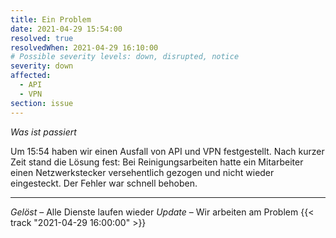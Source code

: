 ```yaml
---
title: Ein Problem
date: 2021-04-29 15:54:00
resolved: true
resolvedWhen: 2021-04-29 16:10:00
# Possible severity levels: down, disrupted, notice
severity: down
affected:
  - API
  - VPN
section: issue
---
```


*Was ist passiert*

Um 15:54 haben wir einen Ausfall von API und VPN festgestellt. Nach kurzer Zeit stand die Lösung fest: Bei Reinigungsarbeiten hatte ein Mitarbeiter einen Netzwerkstecker versehentlich gezogen und nicht wieder eingesteckt. Der Fehler war schnell behoben.

---

*Gelöst* – Alle Dienste laufen wieder
*Update* – Wir arbeiten am Problem {{< track "2021-04-29 16:00:00" >}}
